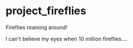 # project_fireflies
Fireflies roaming around!

I can't believe my eyes
when 10 million fireflies....
